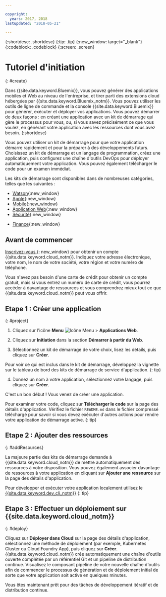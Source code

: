 ```yaml
---

copyright:
  years: 2017, 2018
lastupdated: "2018-05-21"

---
```


{:shortdesc: .shortdesc}
{:tip: .tip}
{:new_window: target="_blank"}
{:codeblock: .codeblock}
{:screen: .screen}

# Tutoriel d'initiation
{: #create}

Dans {{site.data.keyword.Bluemix}}, vous pouvez générer des applications mobiles et Web au niveau de l'entreprise, et tirer parti des extensions cloud hébergées par {{site.data.keyword.Bluemix_notm}}. Vous pouvez utiliser les outils de ligne de commande et la console {{site.data.keyword.Bluemix}} pour générer, exécuter et déployer vos applications. Vous pouvez démarrer de deux façons : en créant une application avec un kit de démarrage qui gère le processus pour vous, ou, si vous savez précisément ce que vous voulez, en générant votre application avec les ressources dont vous avez besoin.
{:shortdesc}

Vous pouvez utiliser un kit de démarrage pour que votre application démarre rapidement et pour la préparer à des développements futurs. Choisissez un kit de démarrage et un langage de programmation, créez une application, puis configurez une chaîne d'outils DevOps pour déployer automatiquement votre application. Vous pouvez également télécharger le code pour un examen immédiat.

Les kits de démarrage sont disponibles dans de nombreuses catégories, telles que les suivantes :

* [Watson](https://console.bluemix.net/developer/watson){:new_window}
* [Apple](https://console.bluemix.net/developer/appledevelopment){:new_window}
* [Mobile](https://console.bluemix.net/developer/mobile){:new_window}
* [Application Web](https://console.bluemix.net/developer/appservice){:new_window}
* [Sécurité](https://console.bluemix.net/developer/security){:new_window}
<!--* [Watson Data Platform developer console](https://console.bluemix.net/developer/dataplatform)-->
* [Finance](https://console.bluemix.net/developer/finance){:new_window}

## Avant de commencer

[Inscrivez-vous ](https://console.bluemix.net){: new_window} pour obtenir un compte {{site.data.keyword.cloud_notm}}. Indiquez votre adresse électronique, votre nom, le nom de votre société, votre région et votre numéro de téléphone.

Vous n'avez pas besoin d'une carte de crédit pour obtenir un compte gratuit, mais si vous entrez un numéro de carte de crédit, vous pourrez accéder à davantage de ressources et vous comprendrez mieux tout ce que {{site.data.keyword.cloud_notm}} peut vous offrir.

## Etape 1 : Créer une application
{: #project}

1. Cliquez sur l'icône **Menu** ![Icône Menu](../icons/icon_hamburger.svg) > **Applications Web**.

2. Cliquez sur **Initiation** dans la section **Démarrer à partir du Web**.

3. Sélectionnez un kit de démarrage de votre choix, lisez les détails, puis cliquez sur **Créer**.

  Pour voir ce qui est inclus dans le kit de démarrage, développez la vignette sur le tableau de bord des kits de démarrage de service d'application.
  {: tip}

4. Donnez un nom à votre application, sélectionnez votre langage, puis cliquez sur **Créer**.

C'est un bon début ! Vous venez de créer une application.

Pour examiner votre code, cliquez sur **Télécharger le code** sur la page des détails d'application. Vérifiez le fichier `README.md` dans le fichier compressé téléchargé pour savoir si vous devez exécuter d'autres actions pour rendre votre application de démarrage active.
{: tip}

## Etape 2 : Ajouter des ressources
{: #addResources}

La majeure partie des kits de démarrage demande à {{site.data.keyword.cloud_notm}} de mettre automatiquement des ressources à votre disposition. Vous pouvez également associer davantage de ressources à votre application en cliquant sur **Ajouter une ressource** sur la page des détails d'application.

Pour développer et exécuter votre application localement utilisez le [{{site.data.keyword.dev_cli_notm}}](../cli/idt/index.html)
{: tip}

## Etape 3 : Effectuer un déploiement sur {{site.data.keyword.cloud_notm}}
{: #deploy}

Cliquez sur **Déployer dans Cloud** sur la page des détails d'application, sélectionnez une méthode de déploiement (par exemple, Kubernetes Cluster ou Cloud Foundry App), puis cliquez sur **Créer**. {{site.data.keyword.cloud_notm}} crée automatiquement une chaîne d'outils ouverte complétée par un référentiel Git et un pipeline de distribution continue. Visualisez le composant pipeline de votre nouvelle chaîne d'outils afin de commencer le processus de génération et de déploiement initial de sorte que votre application soit active en quelques minutes.

Vous êtes maintenant prêt pour des tâches de développement itératif et de distribution continue.
